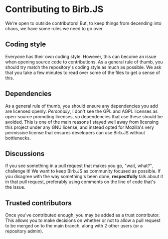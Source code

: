 # Contributing to Birb.JS
We're open to outside contributors! But, to keep things from decending into chaos, we have some rules we need to go over.

## Coding style
Everyone has their own coding style. However, this can become an issue when opening source code to contributions. As a general rule of thumb, you should try match the repository's coding style as much as possible. We ask that you take a few minutes to read over some of the files to get a sense of this.

## Dependencies
As a general rule of thumb, you should ensure any dependencies you add are licensed openly. *Personally*, I don't see the GPL and AGPL licenses as open-source promoting licenses, so dependencies that use these should be avoided. This is one of the main reasons I stayed well away from licensing this project under any GNU license, and instead opted for Mozilla's very permissive license that ensures developers can use Birb.JS without bottlenecks.

## Discussions
If you see something in a pull request that makes you go, "wait, what?", challenge it! We want to keep Birb.JS as community focused as possible. If you disagree with the way something's been done, **respectfully** talk about it in that pull request, preferably using comments on the line of code that's the issue.

## Trusted contributors
Once you've contributed enough, you may be added as a trust contributor. This allows you to make decisions on whether or not to allow a pull request to be merged on to the main branch, along with 2 other users (or a repository admin).

